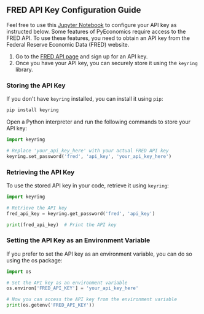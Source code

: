 ## FRED API Key Configuration Guide

Feel free to use this [Jupyter Notebook](../examples/api_configuration/fred_api_configuration.ipynb)
to configure your API key as instructed below. Some features of PyEconomics
require access to the FRED API. To use these features, you need to obtain an
API key from the Federal Reserve Economic Data (FRED) website.

1. Go to the [FRED API page](https://fred.stlouisfed.org/docs/api/fred/) and 
   sign
   up for an API key.
2. Once you have your API key, you can securely store it using the `keyring`
   library.

### Storing the API Key

If you don't have `keyring` installed, you can install it using `pip`:

```sh
pip install keyring
```

Open a Python interpreter and run the following commands to store your API key:

```python
import keyring

# Replace 'your_api_key_here' with your actual FRED API key
keyring.set_password('fred', 'api_key', 'your_api_key_here')
```

### Retrieving the API Key

To use the stored API key in your code, retrieve it using `keyring`:

```python
import keyring

# Retrieve the API key
fred_api_key = keyring.get_password('fred', 'api_key')

print(fred_api_key)  # Print the API key
```

### Setting the API Key as an Environment Variable

If you prefer to set the API key as an environment variable, you can do so using
the os package:

```python
import os

# Set the API key as an environment variable
os.environ['FRED_API_KEY'] = 'your_api_key_here'

# Now you can access the API key from the environment variable
print(os.getenv('FRED_API_KEY'))
```
